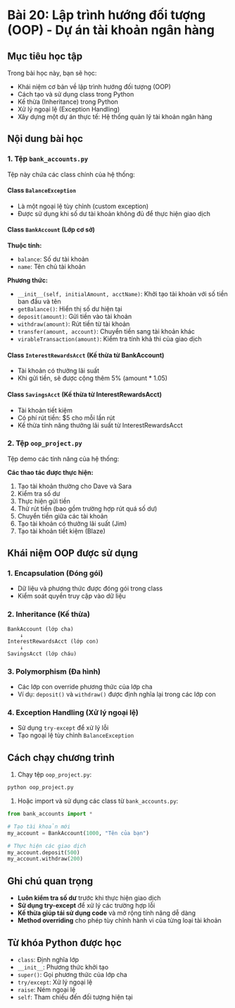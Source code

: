 # Bài 20: Lập trình hướng đối tượng (OOP) - Dự án tài khoản ngân hàng

## Mục tiêu học tập

Trong bài học này, bạn sẽ học:

- Khái niệm cơ bản về lập trình hướng đối tượng (OOP)
- Cách tạo và sử dụng class trong Python
- Kế thừa (Inheritance) trong Python
- Xử lý ngoại lệ (Exception Handling)
- Xây dựng một dự án thực tế: Hệ thống quản lý tài khoản ngân hàng

## Nội dung bài học

### 1. Tệp `bank_accounts.py`

Tệp này chứa các class chính của hệ thống:

#### Class `BalanceException`

- Là một ngoại lệ tùy chỉnh (custom exception)
- Được sử dụng khi số dư tài khoản không đủ để thực hiện giao dịch

#### Class `BankAccount` (Lớp cơ sở)

**Thuộc tính:**

- `balance`: Số dư tài khoản
- `name`: Tên chủ tài khoản

**Phương thức:**

- `__init__(self, initialAmount, acctName)`: Khởi tạo tài khoản với số tiền ban đầu và tên
- `getBalance()`: Hiển thị số dư hiện tại
- `deposit(amount)`: Gửi tiền vào tài khoản
- `withdraw(amount)`: Rút tiền từ tài khoản
- `transfer(amount, account)`: Chuyển tiền sang tài khoản khác
- `virableTransaction(amount)`: Kiểm tra tính khả thi của giao dịch

#### Class `InterestRewardsAcct` (Kế thừa từ BankAccount)

- Tài khoản có thưởng lãi suất
- Khi gửi tiền, sẽ được cộng thêm 5% (amount \* 1.05)

#### Class `SavingsAcct` (Kế thừa từ InterestRewardsAcct)

- Tài khoản tiết kiệm
- Có phí rút tiền: $5 cho mỗi lần rút
- Kế thừa tính năng thưởng lãi suất từ InterestRewardsAcct

### 2. Tệp `oop_project.py`

Tệp demo các tính năng của hệ thống:

**Các thao tác được thực hiện:**

1. Tạo tài khoản thường cho Dave và Sara
2. Kiểm tra số dư
3. Thực hiện gửi tiền
4. Thử rút tiền (bao gồm trường hợp rút quá số dư)
5. Chuyển tiền giữa các tài khoản
6. Tạo tài khoản có thưởng lãi suất (Jim)
7. Tạo tài khoản tiết kiệm (Blaze)

## Khái niệm OOP được sử dụng

### 1. Encapsulation (Đóng gói)

- Dữ liệu và phương thức được đóng gói trong class
- Kiểm soát quyền truy cập vào dữ liệu

### 2. Inheritance (Kế thừa)

```text
BankAccount (lớp cha)
    ↓
InterestRewardsAcct (lớp con)
    ↓
SavingsAcct (lớp cháu)
```

### 3. Polymorphism (Đa hình)

- Các lớp con override phương thức của lớp cha
- Ví dụ: `deposit()` và `withdraw()` được định nghĩa lại trong các lớp con

### 4. Exception Handling (Xử lý ngoại lệ)

- Sử dụng `try-except` để xử lý lỗi
- Tạo ngoại lệ tùy chỉnh `BalanceException`

## Cách chạy chương trình

1. Chạy tệp `oop_project.py`:

```bash
python oop_project.py
```

1. Hoặc import và sử dụng các class từ `bank_accounts.py`:

```python
from bank_accounts import *

# Tạo tài khoản mới
my_account = BankAccount(1000, "Tên của bạn")

# Thực hiện các giao dịch
my_account.deposit(500)
my_account.withdraw(200)
```

## Ghi chú quan trọng

- **Luôn kiểm tra số dư** trước khi thực hiện giao dịch
- **Sử dụng try-except** để xử lý các trường hợp lỗi
- **Kế thừa giúp tái sử dụng code** và mở rộng tính năng dễ dàng
- **Method overriding** cho phép tùy chỉnh hành vi của từng loại tài khoản

## Từ khóa Python được học

- `class`: Định nghĩa lớp
- `__init__`: Phương thức khởi tạo
- `super()`: Gọi phương thức của lớp cha
- `try/except`: Xử lý ngoại lệ
- `raise`: Ném ngoại lệ
- `self`: Tham chiếu đến đối tượng hiện tại
